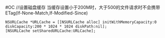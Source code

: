 #OC
//设置磁盘缓存
当缓存设置小于200M时，大于500的文件请求时不会携带ETag(If-None-Match,If-Modified-Since)
```
NSURLCache *URLCache = [[NSURLCache alloc] initWithMemoryCapacity:0 diskCapacity:200 * 1024 * 1024 diskPath:nil];
[NSURLCache setSharedURLCache:URLCache];
```